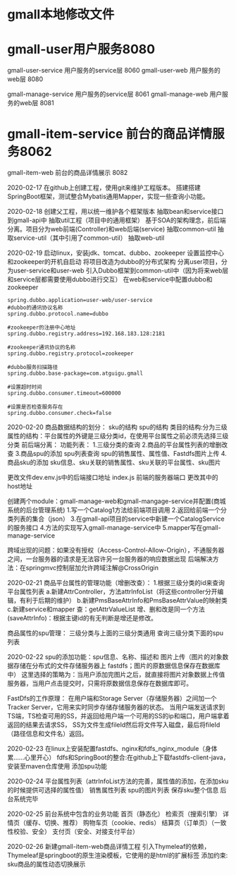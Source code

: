 # gmall本地修改文件

# gmall-user用户服务8080

gmall-user-service 用户服务的service层 8060
gmall-user-web 用户服务的web层 8080

gmall-manage-service 用户服务的service层 8061
gmall-manage-web 用户服务的web层 8081

# gmall-item-service 前台的商品详情服务8062
gmall-item-web  前台的商品详情展示 8082

2020-02-17
在github上创建工程，使用git来维护工程版本。
搭建搭建SpringBoot框架，测试整合Mybatis通用Mapper，实现一些查询小功能。

2020-02-18
创建父工程，用以统一维护各个框架版本
抽取bean和service接口到gmall-api中
抽取util工程（项目中的通用框架）
    基于SOA的架构理念，前后端分离。项目分为web前端(Controller)和web后端(service)
    抽取common-util
    抽取service-util（其中引用了common-util）
    抽取web-util

2020-02-19
启动linux，安装jdk、tomcat、dubbo、zookeeper
设置监控中心和zookeeper的开机自启动
将项目改造为dubbo的分布式架构
分离user项目，分为user-service和user-web
引入Dubbo框架到common-util中（因为将来web层和service层都需要使用dubbo进行交互）
在web和service中配置dubbo和zookeeper

    spring.dubbo.application=user-web/user-service
    #dubbo的通讯协议名称
    spring.dubbo.protocol.name=dubbo
    
    #zookeeper的注册中心地址
    spring.dubbo.registry.address=192.168.183.128:2181
    
    #zookeeper通讯协议的名称
    spring.dubbo.registry.protocol=zookeeper
    
    #dubbo服务扫描路径
    spring.dubbo.base-package=com.atguigu.gmall
 
    #设置超时时间
    spring.dubbo.consumer.timeout=600000
    
    #设置是否检查服务存在
    spring.dubbo.consumer.check=false
    
    
2020-02-20
商品数据结构的划分：
    sku的结构
    spu的结构
    类目的结构:分为三级
    属性的结构：平台属性的外键是三级分类id，在使用平台属性之前必须先选择三级分类
前后端分离：
功能列表：
    1.三级分类的查询
    2.商品的平台属性列表的增删改查
    3.商品spu的添加
      spu列表查询
      spu的销售属性、属性值、Fastdfs图片上传
    4.商品sku的添加
      sku信息、sku关联的销售属性、sku关联的平台属性、sku图片

更改文件dev.env.js中的后端接口地址
index.js  前端的服务器端口  更改其中的host地址

创建两个module：gmall-manage-web和gmall-mangage-service并配置(商城系统的后台管理系统)
    1.写一个Catalog1方法给前端项目调用
    2.返回给前端一个分类列表的集合（json）
    3.在gmall-api项目的service中新建一个CatalogService的服务接口
    4.方法的实现写入gmall-manage-service中
    5.mapper写在gmall-manage-service
    
跨域出现的问题：如果没有授权（Access-Control-Allow-Origin），不通服务器之间，一台服务器的请求是无法容许另一台服务器的响应数据出现
后端解决方法：在springmvc控制层加允许跨域注解@CrossOrigin

2020-02-21
商品平台属性的管理功能（增删改查）：
1.根据三级分类的id来查询平台属性列表
    a.新建AttrController，方法attrInfoList（将这些controller分开编辑，有利于后期的维护）
    b.新建PmsBaseAttrInfo和PmsBaseAttrValue的映射类
    c.新建service和mapper
查：getAttrValueList
增、删和改是同一个方法(saveAttrInfo)：根据主键id的有无判断是增还是修改。

商品属性的spu管理：
    三级分类与上面的三级分类通用
    查询三级分类下面的spu列表
    
    
2020-02-22
spu的添加功能：spu信息、名称、描述和
    图片上传（图片的对象数据存储在分布式的文件存储服务器上  fastdfs；图片的原数据信息保存在数据库中）
这里选择的策略为：当用户添加完图片之后，就直接将图片对象数据上传值服务器，当用户点击提交时，只需将原数据信息保存在数据库即可。

FastDfs的工作原理：
在用户端和Storage Server（存储服务器）之间加一个Tracker Server，它用来实时同步存储存储服务器的状态。
当用户端发送请求到TS端，TS检查可用的SS，并返回给用户端一个可用的SS的ip和端口，用户端拿着返回的结果去请求SS，
SS为文件生成fileId然后将文件写入磁盘，最后将fileId（路径信息和文件名）返回。

2020-02-23
在linux上安装配置fastdfs、nginx和fdfs_nginx_module（身体累……心里开心）
fdfs和SpringBoot的整合:在github上下载fastdfs-client-java，安装至maven仓库使用
添加spu功能
    
    
2020-02-24
平台属性列表（attrInfoList方法的完善，属性值的添加，在添加sku的时候提供可选择的属性值）
销售属性列表
spu的图片列表
保存sku整个信息
后台系统完毕

2020-02-25
前台系统中包含的业务功能
    首页（静态化）
    检索页（搜索引擎）
    详情页（缓存、切换、推荐）
    购物车页（cookie、redis）
    结算页（订单页）（一致性校验、安全）
    支付页（安全、对接支付平台）

2020-02-26
新建gmall-item-web商品详情工程
引入Thymeleaf的依赖，Thymeleaf是springboot的原生渲染模板，它使用的是html的扩展标签
添加约束: <html lang="en" xmlns="http://www.w3.org/1999/xhtml" xmlns:th="http://www.thymeleaf.org">
sku商品的属性动态切换展示

